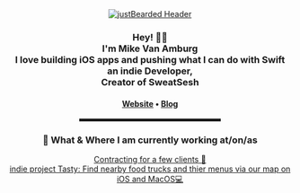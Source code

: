  <!-- Hi there! Feel free to make this your own but don't use my data -->
  
<div align="center">
  <a href="https://www.justbearded.com/"><img src="https://www.justbearded.com/assets/img/favicon.png" alt="justBearded Header"></a>

  <br>
  
<h3>Hey! 👋🤓<br>I'm Mike Van Amburg</br>I love building iOS apps and pushing what I can do with Swift <br>an indie Developer, <br>Creator of SweatSesh</h3>

<h4> <a href="https://www.justbearded.com/">Website</a> • <a href="https://www.justbearded.com/blog">Blog</a></h4>

<hr width="50%" style="height:5px;">


<h3>💼 What & Where I am currently working at/on/as</h3>

<p>
<a href="https://getrec.com">Contracting for a few clients 💼</a><br>
<a href="#">indie project Tasty: Find nearby food trucks and thier menus via our map on iOS and MacOS💻</a><br>

</p>
</div>
